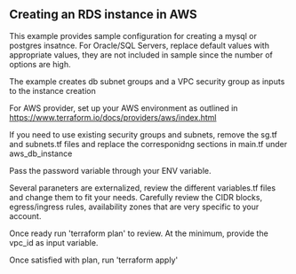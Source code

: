 ## Creating an RDS instance in AWS

This example provides sample configuration for creating a mysql or postgres insatnce. For Oracle/SQL Servers, replace default values with appropriate values, they are not included in sample since the number of options are high.

The example creates db subnet groups and a VPC security group as inputs to the instance creation

For AWS provider, set up your AWS environment as outlined in https://www.terraform.io/docs/providers/aws/index.html

If you need to use existing security groups and subnets, remove the sg.tf and subnets.tf files and replace the corresponidng sections in main.tf under aws_db_instance

Pass the password variable through your ENV variable.

Several paraneters are externalized, review the different variables.tf files and change them to fit your needs. Carefully review the CIDR blocks, egress/ingress rules, availability zones that are very specific to your account.

Once ready run 'terraform plan' to review. At the minimum, provide the vpc_id as input variable.

Once satisfied with plan, run 'terraform apply'  
